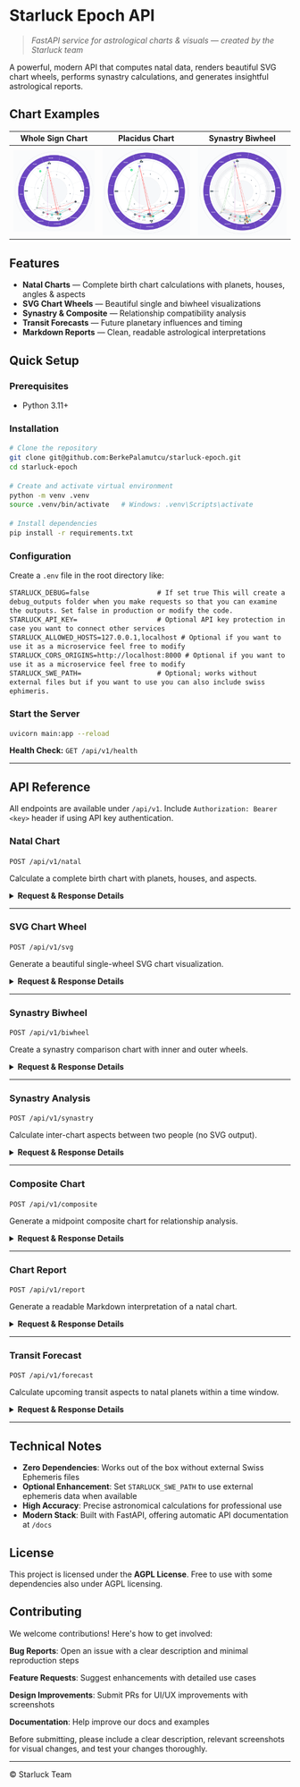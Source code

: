 # Starluck Epoch API

> *FastAPI service for astrological charts & visuals — created by the Starluck team*

A powerful, modern API that computes natal data, renders beautiful SVG chart wheels, performs synastry calculations, and generates insightful astrological reports.

## Chart Examples

| **Whole Sign Chart** | **Placidus Chart** | **Synastry Biwheel** |
|:---:|:---:|:---:|
| <img src="docs/media/wheel_whole.svg" alt="Whole Sign Chart" width="480" /> | <img src="docs/media/wheel_placidus.svg" alt="Placidus Chart" width="480" /> | <img src="docs/media/biwheel.svg" alt="Synastry Biwheel" width="480" /> |

## Features

- **Natal Charts** — Complete birth chart calculations with planets, houses, angles & aspects
- **SVG Chart Wheels** — Beautiful single and biwheel visualizations  
- **Synastry & Composite** — Relationship compatibility analysis
- **Transit Forecasts** — Future planetary influences and timing
- **Markdown Reports** — Clean, readable astrological interpretations

## Quick Setup

### Prerequisites
- Python 3.11+

### Installation

```bash
# Clone the repository
git clone git@github.com:BerkePalamutcu/starluck-epoch.git
cd starluck-epoch

# Create and activate virtual environment
python -m venv .venv
source .venv/bin/activate   # Windows: .venv\Scripts\activate

# Install dependencies
pip install -r requirements.txt
```

### Configuration

Create a `.env` file in the root directory like:

```env
STARLUCK_DEBUG=false                 # If set true This will create a debug_outputs folder when you make requests so that you can examine the outputs. Set false in production or modify the code.
STARLUCK_API_KEY=                    # Optional API key protection in case you want to connect other services
STARLUCK_ALLOWED_HOSTS=127.0.0.1,localhost # Optional if you want to use it as a microservice feel free to modify
STARLUCK_CORS_ORIGINS=http://localhost:8000 # Optional if you want to use it as a microservice feel free to modify 
STARLUCK_SWE_PATH=                   # Optional; works without external files but if you want to use you can also include swiss ephimeris.
```

### Start the Server

```bash
uvicorn main:app --reload
```

**Health Check:** `GET /api/v1/health`

---

## API Reference

All endpoints are available under `/api/v1`. Include `Authorization: Bearer <key>` header if using API key authentication.

### Natal Chart
`POST /api/v1/natal`

Calculate a complete birth chart with planets, houses, and aspects.

<details>
<summary><strong>Request & Response Details</strong></summary>

**Request:**
```json
{
  "datetime_local": "1990-01-01 12:00",
  "timezone": "America/New_York",
  "location": {
    "lat": 40.7128,
    "lon": -74.0060,
    "elevation_m": 10
  },
  "house_system": "PLACIDUS"  // Options: "PLACIDUS", "WHOLE"
}
```

**Response:**
```json
{
  "angles": {
    "ASC": 23.4,
    "MC": 15.1,
    "DS": 203.4,
    "IC": 195.1
  },
  "houses": [23.4, 45.1, 67.8, ...],
  "planets": {
    "Sun": {
      "lon": 280.1,
      "deg": 10.1,
      "retro": false
    },
    "Moon": { ... }
  },
  "aspects": [
    {
      "p1": "Sun",
      "p2": "Moon",
      "aspect": "trine",
      "orb": 2.1
    }
  ]
}
```
</details>

---

### SVG Chart Wheel
`POST /api/v1/svg`

Generate a beautiful single-wheel SVG chart visualization.

<details>
<summary><strong>Request & Response Details</strong></summary>

**Request:**
```json
{
  "chart_data": { /* natal chart output */ },
  "size": 900,
  "show_aspects": true
}
```

**Response:**
```json
{
  "svg_content": "<svg width='900' height='900'>...</svg>",
  "size": 900
}
```
</details>

---

### Synastry Biwheel
`POST /api/v1/biwheel`

Create a synastry comparison chart with inner and outer wheels.

<details>
<summary><strong>Request & Response Details</strong></summary>

**Request:**
```json
{
  "inner_chart": { /* natal chart A */ },
  "outer_chart": { /* natal chart B */ },
  "size": 920,
  "label_inner": "Person A",
  "label_outer": "Person B",
  "show_aspects": true
}
```

**Response:**
```json
{
  "svg_content": "<svg width='920' height='920'>...</svg>",
  "size": 920
}
```
</details>

---

### Synastry Analysis
`POST /api/v1/synastry`

Calculate inter-chart aspects between two people (no SVG output).

<details>
<summary><strong>Request & Response Details</strong></summary>

**Request:**
```json
{
  "chart_a": { /* natal chart A */ },
  "chart_b": { /* natal chart B */ }
}
```

**Response:**
```json
{
  "interaspects": [
    {
      "p1": "Sun",
      "p2": "Moon",
      "aspect": "trine",
      "orb": 1.9
    }
  ]
}
```
</details>

---

### Composite Chart
`POST /api/v1/composite`

Generate a midpoint composite chart for relationship analysis.

<details>
<summary><strong>Request & Response Details</strong></summary>

**Request:**
```json
{
  "chart_a": { /* natal chart A */ },
  "chart_b": { /* natal chart B */ }
}
```

**Response:**
```json
{
  "midpoints": {
    "Sun": { "lon": 123.4 },
    "Moon": { "lon": 67.8 }
  }
}
```
</details>

---

### Chart Report
`POST /api/v1/report`

Generate a readable Markdown interpretation of a natal chart.

<details>
<summary><strong>Request & Response Details</strong></summary>

**Request:**
```json
{
  "chart_data": { /* natal chart output */ },
  "title": "Birth Chart Analysis"
}
```

**Response:**
```json
{
  "report_content": "# Birth Chart Analysis\n\n## Sun in Capricorn\n..."
}
```
</details>

---

### Transit Forecast
`POST /api/v1/forecast`

Calculate upcoming transit aspects to natal planets within a time window.

<details>
<summary><strong>Request & Response Details</strong></summary>

**Request:**
```json
{
  "natal_chart": { /* natal chart data */ },
  "start_date": "2025-09-18",
  "timezone": "America/New_York",
  "days": 7,
  "step_hours": 12
}
```

**Response:**
```json
{
  "transits": [
    {
      "when_utc": "2025-09-18T06:40:00Z",
      "transit": "Sun",
      "natal": "Mercury",
      "aspect": "trine",
      "orb_diff": 0.01
    }
  ]
}
```
</details>

---

## Technical Notes

- **Zero Dependencies**: Works out of the box without external Swiss Ephemeris files
- **Optional Enhancement**: Set `STARLUCK_SWE_PATH` to use external ephemeris data when available
- **High Accuracy**: Precise astronomical calculations for professional use
- **Modern Stack**: Built with FastAPI, offering automatic API documentation at `/docs`

## License

This project is licensed under the **AGPL License**. Free to use with some dependencies also under AGPL licensing.

## Contributing

We welcome contributions! Here's how to get involved:

**Bug Reports**: Open an issue with a clear description and minimal reproduction steps

**Feature Requests**: Suggest enhancements with detailed use cases  

**Design Improvements**: Submit PRs for UI/UX improvements with screenshots

**Documentation**: Help improve our docs and examples

Before submitting, please include a clear description, relevant screenshots for visual changes, and test your changes thoroughly.

---

© Starluck Team
